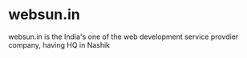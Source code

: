 # websun.in
websun.in is the India's one of the web development service provdier company, having HQ in Nashik
